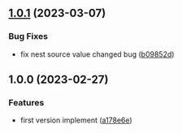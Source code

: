 ## [1.0.1](https://github.com/kainstar/x-props/compare/v1.0.0...v1.0.1) (2023-03-07)


### Bug Fixes

* fix nest source value changed bug ([b09852d](https://github.com/kainstar/x-props/commit/b09852d9eda8fc7b07568bad6fbcd5e6bfe29da9))

## 1.0.0 (2023-02-27)


### Features

* first version implement ([a178e6e](https://github.com/kainstar/x-props/commit/a178e6e75fb819ada1e136456c31ccdb756a6cb5))
